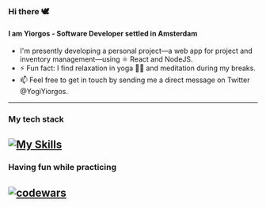 ### Hi there 🕊️

#### I am Yiorgos - Software Developer settled in Amsterdam

- I'm presently developing a personal project—a web app for project and inventory management—using ⚛️ React and NodeJS.
- ⚡ Fun fact: I find relaxation in yoga 🧘‍♂️ and meditation during my breaks.
- 📫 Feel free to get in touch by sending me a direct message on Twitter @YogiYiorgos.

---
### My tech stack
[![My Skills](https://skillicons.dev/icons?i=js,react,python,bash,electron,vite,mongodb,nodejs,express,next,tailwind,typescript,linux,git,neovim)](https://skillicons.dev)
---
### Having fun while practicing
<a href="#"><img src="https://www.codewars.com/users/yogiyiorgos/badges/large" alt="codewars" border="0"></a>
---
